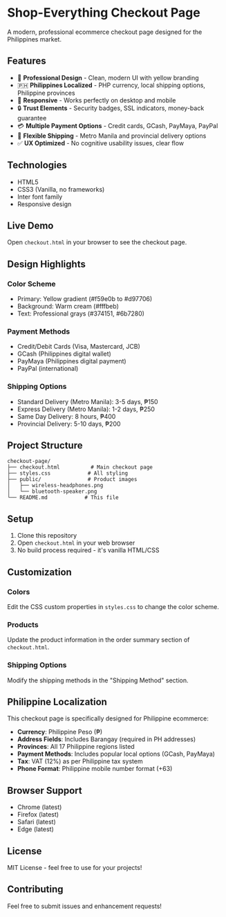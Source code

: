 # Shop-Everything Checkout Page

A modern, professional ecommerce checkout page designed for the Philippines market.

## Features

- 🛒 **Professional Design** - Clean, modern UI with yellow branding
- 🇵🇭 **Philippines Localized** - PHP currency, local shipping options, Philippine provinces
- 📱 **Responsive** - Works perfectly on desktop and mobile
- 🔒 **Trust Elements** - Security badges, SSL indicators, money-back guarantee
- 💳 **Multiple Payment Options** - Credit cards, GCash, PayMaya, PayPal
- 🚚 **Flexible Shipping** - Metro Manila and provincial delivery options
- ✅ **UX Optimized** - No cognitive usability issues, clear flow

## Technologies

- HTML5
- CSS3 (Vanilla, no frameworks)
- Inter font family
- Responsive design

## Live Demo

Open `checkout.html` in your browser to see the checkout page.

## Design Highlights

### Color Scheme
- Primary: Yellow gradient (#f59e0b to #d97706)
- Background: Warm cream (#fffbeb)
- Text: Professional grays (#374151, #6b7280)

### Payment Methods
- Credit/Debit Cards (Visa, Mastercard, JCB)
- GCash (Philippines digital wallet)
- PayMaya (Philippines digital payment)
- PayPal (international)

### Shipping Options
- Standard Delivery (Metro Manila): 3-5 days, ₱150
- Express Delivery (Metro Manila): 1-2 days, ₱250
- Same Day Delivery: 8 hours, ₱400
- Provincial Delivery: 5-10 days, ₱200

## Project Structure

```
checkout-page/
├── checkout.html          # Main checkout page
├── styles.css            # All styling
├── public/               # Product images
│   ├── wireless-headphones.png
│   └── bluetooth-speaker.png
└── README.md            # This file
```

## Setup

1. Clone this repository
2. Open `checkout.html` in your web browser
3. No build process required - it's vanilla HTML/CSS

## Customization

### Colors
Edit the CSS custom properties in `styles.css` to change the color scheme.

### Products
Update the product information in the order summary section of `checkout.html`.

### Shipping Options
Modify the shipping methods in the "Shipping Method" section.

## Philippine Localization

This checkout page is specifically designed for Philippine ecommerce:

- **Currency**: Philippine Peso (₱)
- **Address Fields**: Includes Barangay (required in PH addresses)
- **Provinces**: All 17 Philippine regions listed
- **Payment Methods**: Includes popular local options (GCash, PayMaya)
- **Tax**: VAT (12%) as per Philippine tax system
- **Phone Format**: Philippine mobile number format (+63)

## Browser Support

- Chrome (latest)
- Firefox (latest)
- Safari (latest)
- Edge (latest)

## License

MIT License - feel free to use for your projects!

## Contributing

Feel free to submit issues and enhancement requests!